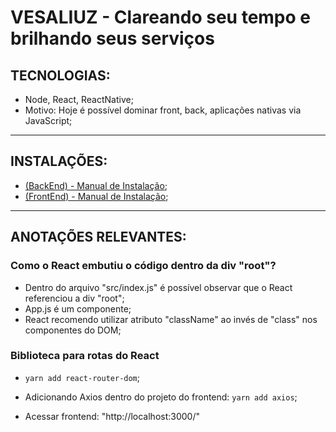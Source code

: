 # VESALIUZ - Clareando seu tempo e brilhando seus serviços

## TECNOLOGIAS:
- Node, React, ReactNative;
- Motivo: Hoje é possível dominar front, back, aplicações nativas via JavaScript;
***
## INSTALAÇÕES:
- [(BackEnd) - Manual de Instalação](https://github.com/jvlessa/Vesaliuz/wiki/(BackEnd)-Manual-de-Instala%C3%A7%C3%A3o);
- [(FrontEnd) - Manual de Instalação](https://github.com/jvlessa/Vesaliuz/wiki/(FrontEnd)-Manual-de-Instala%C3%A7%C3%A3o);
***
## ANOTAÇÕES RELEVANTES:

### Como o React embutiu o código dentro da div "root"?
- Dentro do arquivo "src/index.js" é possível observar que o React referenciou a div "root";
- App.js é um componente;
- React recomendo utilizar atributo "className" ao invés de "class" nos componentes do DOM;

### Biblioteca para rotas do React
- `yarn add react-router-dom`;
- Adicionando Axios dentro do projeto do frontend: `yarn add axios`;

- Acessar frontend: "http://localhost:3000/"
